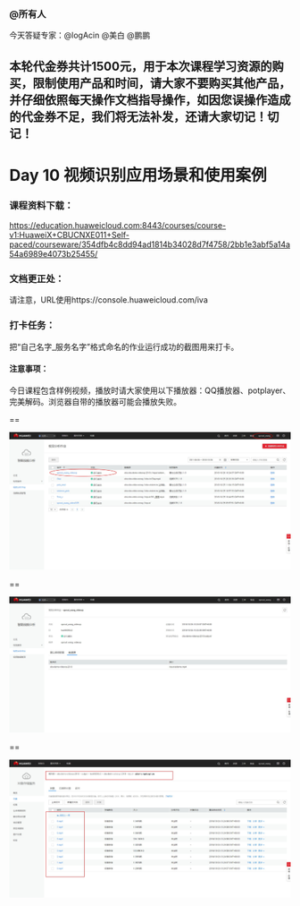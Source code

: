 ### @所有人
今天答疑专家：@logAcin @美白 @鹏鹏


本轮代金券共计1500元，用于本次课程学习资源的购买，限制使用产品和时间，请大家不要购买其他产品，并仔细依照每天操作文档指导操作，如因您误操作造成的代金券不足，我们将无法补发，还请大家切记！切记！
 
------------------


# Day 10 视频识别应用场景和使用案例
###  课程资料下载：
https://education.huaweicloud.com:8443/courses/course-v1:HuaweiX+CBUCNXE011+Self-paced/courseware/354dfb4c8dd94ad1814b34028d7f4758/2bb1e3abf5a14a54a6989e4073b25455/  




### 文档更正处：
请注意，URL使用https://console.huaweicloud.com/iva


### 打卡任务：
把“自己名字_服务名字”格式命名的作业运行成功的截图用来打卡。   

#### 注意事项：   
今日课程包含样例视频，播放时请大家使用以下播放器：QQ播放器、potplayer、完美解码。浏览器自带的播放器可能会播放失败。

==

![](https://raw.githubusercontent.com/latermonk/AI_21DAY/master/10/PNG/DAY1001.jpg)

==

![](https://raw.githubusercontent.com/latermonk/AI_21DAY/master/10/PNG/DAY1002.jpg)

==

![](https://raw.githubusercontent.com/latermonk/AI_21DAY/master/10/PNG/DAY1003.jpg)